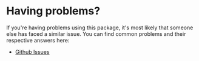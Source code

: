 # Having problems?

If you're having problems using this package, it's most likely that someone else has faced a similar issue. You can find common problems and their respective answers here:

* [Github Issues](https://github.com/owen-it/laravel-auditing/issues?page=1&state=closed)
